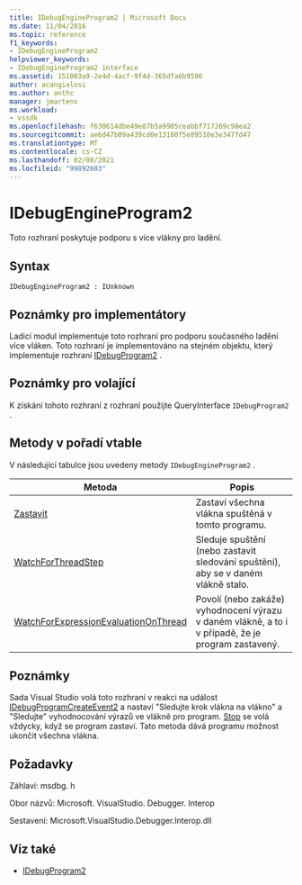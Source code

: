 ```yaml
---
title: IDebugEngineProgram2 | Microsoft Docs
ms.date: 11/04/2016
ms.topic: reference
f1_keywords:
- IDebugEngineProgram2
helpviewer_keywords:
- IDebugEngineProgram2 interface
ms.assetid: 151003a9-2e4d-4acf-9f4d-365dfa6b9596
author: acangialosi
ms.author: anthc
manager: jmartens
ms.workload:
- vssdk
ms.openlocfilehash: f630614dbe49e87b5a9905ceabbf717269c98ea2
ms.sourcegitcommit: ae6d47b09a439cd0e13180f5e89510e3e347fd47
ms.translationtype: MT
ms.contentlocale: cs-CZ
ms.lasthandoff: 02/08/2021
ms.locfileid: "99892603"
---
```

# <a name="idebugengineprogram2"></a>IDebugEngineProgram2
Toto rozhraní poskytuje podporu s více vlákny pro ladění.

## <a name="syntax"></a>Syntax

```
IDebugEngineProgram2 : IUnknown
```

## <a name="notes-for-implementers"></a>Poznámky pro implementátory
 Ladicí modul implementuje toto rozhraní pro podporu současného ladění více vláken. Toto rozhraní je implementováno na stejném objektu, který implementuje rozhraní [IDebugProgram2](../../../extensibility/debugger/reference/idebugprogram2.md) .

## <a name="notes-for-callers"></a>Poznámky pro volající
 K [](/cpp/atl/queryinterface) získání tohoto rozhraní z rozhraní použijte QueryInterface `IDebugProgram2` .

## <a name="methods-in-vtable-order"></a>Metody v pořadí vtable
 V následující tabulce jsou uvedeny metody `IDebugEngineProgram2` .

|Metoda|Popis|
|------------|-----------------|
|[Zastavit](../../../extensibility/debugger/reference/idebugengineprogram2-stop.md)|Zastaví všechna vlákna spuštěná v tomto programu.|
|[WatchForThreadStep](../../../extensibility/debugger/reference/idebugengineprogram2-watchforthreadstep.md)|Sleduje spuštění (nebo zastavit sledování spuštění), aby se v daném vlákně stalo.|
|[WatchForExpressionEvaluationOnThread](../../../extensibility/debugger/reference/idebugengineprogram2-watchforexpressionevaluationonthread.md)|Povolí (nebo zakáže) vyhodnocení výrazu v daném vlákně, a to i v případě, že je program zastavený.|

## <a name="remarks"></a>Poznámky
 Sada Visual Studio volá toto rozhraní v reakci na událost [IDebugProgramCreateEvent2](../../../extensibility/debugger/reference/idebugprogramcreateevent2.md) a nastaví "Sledujte krok vlákna na vlákno" a "Sledujte" vyhodnocování výrazů ve vlákně pro program. [Stop](../../../extensibility/debugger/reference/idebugengineprogram2-stop.md) se volá vždycky, když se program zastaví. Tato metoda dává programu možnost ukončit všechna vlákna.

## <a name="requirements"></a>Požadavky
 Záhlaví: msdbg. h

 Obor názvů: Microsoft. VisualStudio. Debugger. Interop

 Sestavení: Microsoft.VisualStudio.Debugger.Interop.dll

## <a name="see-also"></a>Viz také
- [IDebugProgram2](../../../extensibility/debugger/reference/idebugprogram2.md)
